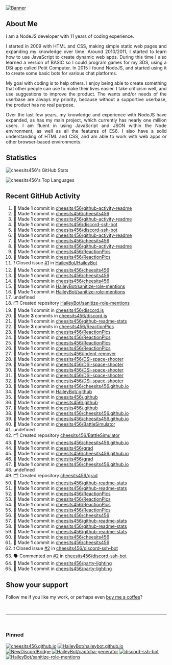 [![Banner][banner-img]][banner-link]

## About Me

<p align="justify">I am a NodeJS developer with 11 years of coding experience.</p>

<p align="justify">I started in 2009 with HTML and CSS, making simple static web pages and expanding my knowledge over time. Around 2010/2011, I started to learn how to use JavaScript to create dynamic web apps. During this time I also learned a version of BASIC so I could program games for my 3DS, using a DSi app called Petit Computer. In 2015 I found NodeJS, and started using it to create some basic bots for various chat platforms.</p>

<p align="justify">My goal with coding is to help others. I enjoy being able to create something that other people can use to make their lives easier. I take criticism well, and use suggestions to improve the product. The wants and/or needs of the userbase are always my priority, because without a supportive userbase, the product has no real purpose.</p>

<p align="justify">Over the last few years, my knowledge and experience with NodeJS have expanded, as has my main project, which currently has nearly one million users. I am fluent in using JavaScript and JSON within the Node environment, as well as all the features of ES6. I also have a solid understanding of HTML and CSS, and am able to work with web apps or other browser-based environments.</p>

## Statistics

![cheesits456's GitHub Stats][github-stats-img]

![cheesits456's Top Languages][github-langs-img]

## Recent GitHub Activity

<!--START_SECTION:activity-->
1. 📝 Made **1** commit in [cheesits456/github-activity-readme](https://github.com//cheesits456/github-activity-readme)
2. 📝 Made **1** commit in [cheesits456/cheesits456](https://github.com//cheesits456/cheesits456)
3. 📝 Made **1** commit in [cheesits456/github-activity-readme](https://github.com//cheesits456/github-activity-readme)
4. 📝 Made **1** commit in [cheesits456/discord-ssh-bot](https://github.com//cheesits456/discord-ssh-bot)
5. 📝 Made **1** commit in [cheesits456/discord-ssh-bot](https://github.com//cheesits456/discord-ssh-bot)
6. 📝 Made **1** commit in [cheesits456/github-activity-readme](https://github.com//cheesits456/github-activity-readme)
7. 📝 Made **1** commit in [cheesits456/cheesits456](https://github.com//cheesits456/cheesits456)
8. 📝 Made **1** commit in [cheesits456/github-activity-readme](https://github.com//cheesits456/github-activity-readme)
9. 📝 Made **1** commit in [cheesits456/ReactionPics](https://github.com//cheesits456/ReactionPics)
10. 📝 Made **1** commit in [cheesits456/ReactionPics](https://github.com//cheesits456/ReactionPics)
11. ❗️ Closed issue [#1](https://github.com//HaileyBot/HaileyBot/issues/1) in [HaileyBot/HaileyBot](https://github.com//HaileyBot/HaileyBot)
12. 📝 Made **1** commit in [cheesits456/cheesits456](https://github.com//cheesits456/cheesits456)
13. 📝 Made **1** commit in [cheesits456/cheesits456](https://github.com//cheesits456/cheesits456)
14. 📝 Made **1** commit in [cheesits456/cheesits456](https://github.com//cheesits456/cheesits456)
15. 📝 Made **1** commit in [HaileyBot/sanitize-role-mentions](https://github.com//HaileyBot/sanitize-role-mentions)
16. 📝 Made **1** commit in [HaileyBot/sanitize-role-mentions](https://github.com//HaileyBot/sanitize-role-mentions)
17. undefined
18. 🗂 Created repository [HaileyBot/sanitize-role-mentions](https://github.com//HaileyBot/sanitize-role-mentions)
19. 📝 Made **1** commit in [cheesits456/discord.js](https://github.com//cheesits456/discord.js)
20. 📝 Made **3** commits in [cheesits456/discord.js](https://github.com//cheesits456/discord.js)
21. 📝 Made **1** commit in [cheesits456/github-readme-stats](https://github.com//cheesits456/github-readme-stats)
22. 📝 Made **3** commits in [cheesits456/ReactionPics](https://github.com//cheesits456/ReactionPics)
23. 📝 Made **1** commit in [cheesits456/ReactionPics](https://github.com//cheesits456/ReactionPics)
24. 📝 Made **1** commit in [cheesits456/ReactionPics](https://github.com//cheesits456/ReactionPics)
25. 📝 Made **1** commit in [cheesits456/ReactionPics](https://github.com//cheesits456/ReactionPics)
26. 📝 Made **1** commit in [cheesits456/ReactionPics](https://github.com//cheesits456/ReactionPics)
27. 📝 Made **1** commit in [cheesits456/indent-remover](https://github.com//cheesits456/indent-remover)
28. 📝 Made **1** commit in [cheesits456/DSi-space-shooter](https://github.com//cheesits456/DSi-space-shooter)
29. 📝 Made **1** commit in [cheesits456/DSi-space-shooter](https://github.com//cheesits456/DSi-space-shooter)
30. 📝 Made **1** commit in [cheesits456/DSi-space-shooter](https://github.com//cheesits456/DSi-space-shooter)
31. 📝 Made **1** commit in [cheesits456/DSi-space-shooter](https://github.com//cheesits456/DSi-space-shooter)
32. 📝 Made **1** commit in [cheesits456/DSi-space-shooter](https://github.com//cheesits456/DSi-space-shooter)
33. 📝 Made **1** commit in [cheesits456/cheesits456.github.io](https://github.com//cheesits456/cheesits456.github.io)
34. 📝 Made **1** commit in [HaileyBot/.github](https://github.com//HaileyBot/.github)
35. 📝 Made **1** commit in [cheesits456/.github](https://github.com//cheesits456/.github)
36. 📝 Made **1** commit in [cheesits456/.github](https://github.com//cheesits456/.github)
37. 📝 Made **1** commit in [cheesits456/.github](https://github.com//cheesits456/.github)
38. 📝 Made **1** commit in [cheesits456/cheesits456.github.io](https://github.com//cheesits456/cheesits456.github.io)
39. 📝 Made **1** commit in [cheesits456/cheesits456.github.io](https://github.com//cheesits456/cheesits456.github.io)
40. 📝 Made **1** commit in [cheesits456/BattleSimulator](https://github.com//cheesits456/BattleSimulator)
41. undefined
42. 🗂 Created repository [cheesits456/BattleSimulator](https://github.com//cheesits456/BattleSimulator)
43. 📝 Made **1** commit in [cheesits456/cheesits456.github.io](https://github.com//cheesits456/cheesits456.github.io)
44. 📝 Made **1** commit in [cheesits456/grad](https://github.com//cheesits456/grad)
45. 📝 Made **1** commit in [cheesits456/cheesits456.github.io](https://github.com//cheesits456/cheesits456.github.io)
46. 📝 Made **1** commit in [cheesits456/grad](https://github.com//cheesits456/grad)
47. 📝 Made **1** commit in [cheesits456/cheesits456.github.io](https://github.com//cheesits456/cheesits456.github.io)
48. undefined
49. 🗂 Created repository [cheesits456/grad](https://github.com//cheesits456/grad)
50. 📝 Made **1** commit in [cheesits456/github-readme-stats](https://github.com//cheesits456/github-readme-stats)
51. 📝 Made **1** commit in [cheesits456/github-readme-stats](https://github.com//cheesits456/github-readme-stats)
52. 📝 Made **1** commit in [cheesits456/ReactionPics](https://github.com//cheesits456/ReactionPics)
53. 📝 Made **1** commit in [cheesits456/ReactionPics](https://github.com//cheesits456/ReactionPics)
54. 📝 Made **1** commit in [cheesits456/ReactionPics](https://github.com//cheesits456/ReactionPics)
55. 📝 Made **1** commit in [cheesits456/ReactionPics](https://github.com//cheesits456/ReactionPics)
56. 📝 Made **1** commit in [cheesits456/cheesits456](https://github.com//cheesits456/cheesits456)
57. 📝 Made **1** commit in [cheesits456/github-readme-stats](https://github.com//cheesits456/github-readme-stats)
58. 📝 Made **1** commit in [cheesits456/github-readme-stats](https://github.com//cheesits456/github-readme-stats)
59. 📝 Made **1** commit in [cheesits456/github-readme-stats](https://github.com//cheesits456/github-readme-stats)
60. 📝 Made **1** commit in [cheesits456/cheesits456](https://github.com//cheesits456/cheesits456)
61. 📝 Made **1** commit in [cheesits456/cheesits456](https://github.com//cheesits456/cheesits456)
62. ❗️ Closed issue [#2](https://github.com//cheesits456/discord-ssh-bot/issues/2) in [cheesits456/discord-ssh-bot](https://github.com//cheesits456/discord-ssh-bot)
63. 🗣 Commented on [#2](https://github.com//cheesits456/discord-ssh-bot/issues/2) in [cheesits456/discord-ssh-bot](https://github.com//cheesits456/discord-ssh-bot)
64. 📝 Made **1** commit in [cheesits456/party-lighting](https://github.com//cheesits456/party-lighting)
65. 📝 Made **1** commit in [cheesits456/party-lighting](https://github.com//cheesits456/party-lighting)
<!--END_SECTION:activity-->

## Show your support

Follow me if you like my work, or perhaps even [buy me a coffee][donate]?

<br><hr><br>

### Pinned

[![cheesits456.github.io][pin1-img]][pin1-link]
[![HaileyBot/haileybot.github.io][pin2-img]][pin2-link]
[![NewDiscordBridge][pin3-img]][pin3-link]
[![HaileyBot/captcha-generator][pin4-img]][pin4-link]
[![discord-ssh-bot][pin5-img]][pin5-link]
[![HaileyBot/sanitize-role-mentions][pin6-img]][pin6-link]



<!-- Link anchors -->
[banner-img]: https://raw.githubusercontent.com/cheesits456/cheesits456/master/personal-banner.gif
[banner-link]: https://social.cheesits456.dev

[donate]: https://donate.haileybot.com

[website-img]: https://img.shields.io/badge/-Website-e722e7?style=for-the-badge
[website-link]: https://cheesits456.dev
[discord-img]: https://img.shields.io/badge/-Discord-e722e7?style=for-the-badge
[discord-link]: https://discord.gg/7QH4YeD
[email-img]: https://img.shields.io/badge/-E--Mail-e722e7?style=for-the-badge
[email-link]: mailto:quin@cheesits456.dev

[github-stats-img]: https://cheesits456-readme-stats.vercel.app/api?username=cheesits456&count_private=true&show_icons=true&include_all_commits=true
[github-langs-img]: https://cheesits456-readme-stats.vercel.app/api/top-langs?username=cheesits456&layout=compact&hide=smarty

[pin1-img]: https://cheesits456-readme-stats.vercel.app/api/pin/?username=cheesits456&repo=cheesits456.github.io
[pin1-link]: https://github.com/cheesits456/cheesits456.github.io
[pin2-img]: https://cheesits456-readme-stats.vercel.app/api/pin/?username=HaileyBot&repo=haileybot.github.io&show_owner=true
[pin2-link]: https://github.com/HaileyBot/haileybot.github.io
[pin3-img]: https://cheesits456-readme-stats.vercel.app/api/pin/?username=cheesits456&repo=NewDiscordBridge
[pin3-link]: https://github.com/cheesits456/NewDiscordBridge
[pin4-img]: https://cheesits456-readme-stats.vercel.app/api/pin/?username=HaileyBot&repo=captcha-generator&show_owner=true
[pin4-link]: https://github.com/HaileyBot/captcha-generator
[pin5-img]: https://cheesits456-readme-stats.vercel.app/api/pin/?username=cheesits456&repo=discord-ssh-bot
[pin5-link]: https://github.com/cheesits456/discord-ssh-bot
[pin6-img]: https://cheesits456-readme-stats.vercel.app/api/pin/?username=HaileyBot&repo=sanitize-role-mentions&show_owner=true
[pin6-link]: https://github.com/HaileyBot/sanitize-role-mentions
